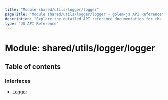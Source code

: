 ```yaml
---
title: "Module shared/utils/logger/logger"
pageTitle: "Module shared/utils/logger/logger - golem-js API Reference"
description: "Explore the detailed API reference documentation for the Module shared/utils/logger/logger within the golem-js SDK for the Golem Network."
type: "JS API Reference"
---
```

# Module: shared/utils/logger/logger

## Table of contents

### Interfaces

- [Logger](../interfaces/shared_utils_logger_logger.Logger)
